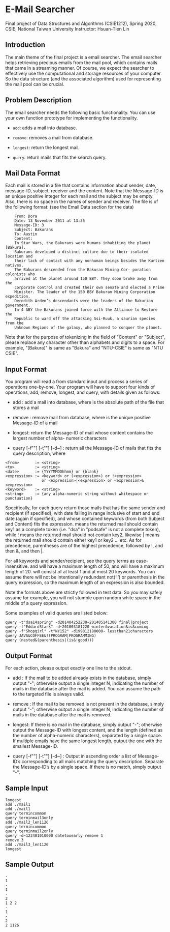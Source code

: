 # E-Mail Searcher

Final project of Data Structures and Algorithms (CSIE1212), Spring 2020,
CSIE, National Taiwan University
Instructor: Hsuan-Tien Lin

## Introduction

The main theme of the final project is a email searcher. The email searcher
helps retrieving precious emails from the mail pool, which contains mails that
came in a streaming manner. Of course, we expect the searcher to effectively
use the computational and storage resources of your computer. So the data
structure (and the associated algorithm) used for representing the mail pool
can be crucial.

## Problem Description

The email searcher needs the following basic functionality. You can use your
own function prototype for implementing the functionality.

- `add`: adds a mail into database.

- `remove`: removes a mail from database.

- `longest`: return the longest mail.

- `query`: return mails that fits the search query.

## Mail Data Format

Each mail is stored in a file that contains information about sender, date,
message-ID, subject, receiver and the content. Note that the Message-ID is an
unique positive integer for each mail and the subject may be empty. Also, there
is no space in the names of sender and receiver. The file is of the following
format: (see the Email Data section for the data)

```
    From: Dora
    Date: 13 November 2011 at 13:35
    Message-ID: 3
    Subject: Bakurans
    To: Austin
    Content:
    In Star Wars, the Bakurans were humans inhabiting the planet [Bakura].
    Bakurans developed a distinct culture due to their isolated location and
    their lack of contact with any nonhuman beings besides the Kurtzen natives.
    The Bakurans descended from the Bakuran Mining Cor- poration colonists who
    arrived at the planet around 150 BBY. They soon broke away from the
    corporate control and created their own senate and elected a Prime
    Minister. The leader of the 150 BBY Bakuran Mining Corporation expedition,
    Deredith Arden’s descendants were the leaders of the Bakurian government.
    In 4 ABY the Bakurans joined force with the Alliance to Restore the
    Republic to ward off the attacking Ssi-Ruuk, a saurian species from the
    Unknown Regions of the galaxy, who planned to conquer the planet.
```

Note that for the purpose of tokenizing in the field of "Content" or
"Subject", please replace any character other than alphabets and digits to
a space. For example, "[Bakura]" is same as "Bakura" and "NTU-CSIE" is same
as "NTU CSIE".

## Input Format

You program will read a from standard input and process a series of operations
one-by-one. Your program will have to support four kinds of operations, add,
remove, longest, and query, with details given as follows:

- add <file>: add a mail into database, where <file> is the absolute path of
  the file that stores a mail

- remove <id>: remove mail from database, where <id> is the unique positive
  Message-ID of a mail

- longest: return the Message-ID of mail whose content contains the largest
  number of alpha- numeric characters

- query [-f"<from>"] [-t"<to>"] [-d<date>~<date>] <expression>:
return all the Message-ID of mails that fits the query description, where
```
<from>       := <string>
<to>         := <string>
<date>       := {YYYYMMDDhhmm} or {blank}
<expression> := <keyword> or (<expression>) or !<expression>
                or <expression>|<expression> or <expression>&<expression>
<keyword>    := <string>
<string>     := {any alpha-numeric string without whitespace or punctuation}
```

Specifically, for each query return those mails that has the same sender and
recipient (if specified), with date falling in range inclusive of start and end
date (again if specified), and whose contained keywords (from both Subject and
Content) fits the expression. <key1> means the returned mail should contain
key1 as a complete token (i.e. "dsa" in "podsafe" is not a complete token),
while !<key2> means the returned mail should not contain key2, likewise
<key1>|<key2> means the returned mail should contain either key1 or key2 ...
etc. As for precedence, parentheses are of the highest precedence, followed by
!, and then &, and then |.

For all keywords and sender/recipient, see the query terms as case-insensitive.
<from> and <to> will have a maximum length of 50, and <keyword> will have a
maximum length of 20. <expression> will consist of at least 1 and at most 20
keywords. You can assume there will not be intentionally redundant not(‘!’) or
parenthesis in the query expression, so the maximum length of an expression is
also bounded.

Note the formats above are strictly followed in test data. So you may safely
assume for example, you will not stumble upon random white space in the middle
of a query expression.

Some examples of valid queries are listed below:

```
query -t"dsa14spring" -d201404252230~201405141300 final|project
query -f"EddardStark" -d~201003181220 winter&vacation&is&coming
query -f"Shopgirl" -t"NY152" -d199812180000~ lessthan21characters
query JAVA&COFFEE&!(PROGRAM|PROGRAMMING)
query (nested&(parenthesis|(is&!good)))
```

## Output Format

For each action, please output exactly one line to the stdout.

- add <file>: If the mail to be added already exists in the database, simply
  output "-"; otherwise output a single integer N, indicating the number of
  mails in the database after the mail is added. You can assume the path to the
  targeted file is always valid.

- remove <id>: If the mail to be removed is not present in the database, simply
  output "-"; otherwise output a single integer N, indicating the number of
  mails in the database after the mail is removed.

- longest: If there is no mail in the database, simply output "-"; otherwise
  output the Message-ID with longest content, and the length (defined as the
  number of alpha-numeric characters), separated by a single space. If multiple
  emails have the same longest length, output the one with the smallest
  Message-ID.

- query [-f"<from>"] [-t"<to>"] [-d<date>~<date>] <expression>: Output in
  ascending order a list of Message-ID’s corresponding to all mails matching
  the query description. Separate the Message-ID’s by a single space. If there
  is no match, simply output "-".

## Sample Input

```
longest
add ./mail1
add ./mail1
query termincommon
query terminmail3only
add ./mail2_len1126
query termincommon
query terminmail2only
query -d~123401010000 datetooearly remove 1
remove 3
add ./mail3_len1126
longest
```

## Sample Output

```
-
1
-
1
-
2
1 2 2
-
1
-
2
2 1126
```
